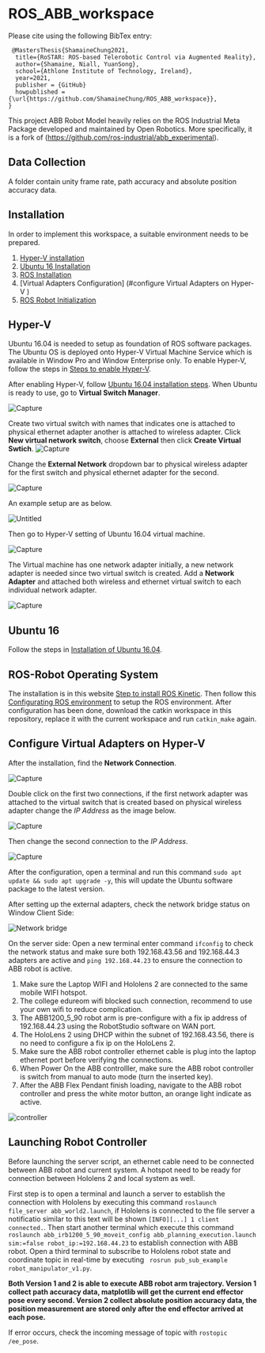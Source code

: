 # ROS_ABB_workspace

Please cite using the following BibTex entry:

```
 @MastersThesis{ShamaineChung2021,
  title={RoSTAR: ROS-based Telerobotic Control via Augmented Reality},
  author={Shamaine, Niall, YuanSong},
  school={Athlone Institute of Technology, Ireland},
  year=2021,
  publisher = {GitHub}
  howpublished = {\url{https://github.com/ShamaineChung/ROS_ABB_workspace}},
}
```
This project ABB Robot Model heavily relies on the ROS Industrial Meta Package developed and maintained by Open Robotics. More specifically, it is a fork of (https://github.com/ros-industrial/abb_experimental). 

## Data Collection

A folder contain unity frame rate, path accuracy and absolute position accuracy data.

## Installation

In order to implement this workspace, a suitable environment needs to be prepared.

1. [Hyper-V installation](#hyper-v)
2. [Ubuntu 16 Installation](#ubuntu-16)
3. [ROS Installation](#ros-robot-operating-system)
4. [Virtual Adapters Configuration] (#configure Virtual Adapters on Hyper-V )
5. [ROS Robot Initialization](#launching-robot-controller)

## Hyper-V 
Ubuntu 16.04 is needed to setup as foundation of ROS software packages. The Ubuntu OS is deployed onto Hyper-V Virtual Machine Service which is available in Window Pro and Window Enterprise only. To enable Hyper-V, follow the steps in [Steps to enable Hyper-V](https://docs.microsoft.com/en-us/virtualization/hyper-v-on-windows/quick-start/enable-hyper-v#:~:text=Right%20click%20on%20the%20Windows,Hyper%2DV%20and%20click%20OK.). 

After enabling Hyper-V, follow [Ubuntu 16.04 installation steps](https://www.youtube.com/watch?v=B_tnnDlUuzw&ab_channel=PeymanTechMedia). When Ubuntu is ready to use, go to **Virtual Switch Manager**.

![Capture](https://user-images.githubusercontent.com/86027470/125273341-ba4e4c80-e304-11eb-85d8-e0c147879275.PNG)


Create two virtual switch with names that indicates one is attached to physical ethernet adapter another is attached to wireless adapter. Click **New virtual network switch**, choose **External** then click **Create Virtual Swtich**. 
![Capture](https://user-images.githubusercontent.com/86027470/125273104-7bb89200-e304-11eb-84b5-38e6f332c8a9.PNG)

Change the **External Network** dropdown bar to physical wireless adapter for the first switch and physical ethernet adapter for the second.

![Capture](https://user-images.githubusercontent.com/86027470/125274162-993a2b80-e305-11eb-84b8-1415b0766d3f.PNG)

An example setup are as below.

![Untitled](https://user-images.githubusercontent.com/86027470/125274877-48770280-e306-11eb-814d-1e5dff5e5cb5.png)

Then go to Hyper-V setting of Ubuntu 16.04 virtual machine.

![Capture](https://user-images.githubusercontent.com/86027470/125275372-d652ed80-e306-11eb-86d5-1cf7415605e4.PNG)

The Virtual machine has one network adapter initially, a new network adapter is needed since two virtual switch is created. Add a **Network Adapter** and attached both wireless and ethernet virtual switch to each individual network adapter.

![Capture](https://user-images.githubusercontent.com/86027470/125277476-6003ba80-e309-11eb-88bf-ebc65b89c0da.PNG)

## Ubuntu 16

Follow the steps in [Installation of Ubuntu 16.04](https://www.youtube.com/watch?v=B_tnnDlUuzw&ab_channel=PeymanTechMedia). 

## ROS-Robot Operating System

The installation is in this website [Step to install ROS Kinetic](http://wiki.ros.org/kinetic/Installation/Ubuntu). Then follow this [Configurating ROS environment](http://wiki.ros.org/ROS/Tutorials/InstallingandConfiguringROSEnvironment) to setup the ROS environment. After configuration has been done, download the catkin workspace in this repository, replace it with the current workspace and run ```catkin_make``` again.


## Configure Virtual Adapters on Hyper-V 

After the installation, find the **Network Connection**.

![Capture](https://user-images.githubusercontent.com/86027470/125305610-618fab80-e326-11eb-9bb7-638068072958.PNG)

Double click on the first two connections, if the first network adapter was attached to the virtual switch that is created based on physical wireless adapter change the *IP Address* as the image below.

![Capture](https://user-images.githubusercontent.com/86027470/125306524-348fc880-e327-11eb-8eef-cadd825f89fa.PNG)

Then change the second connection to the *IP Address*.

![Capture](https://user-images.githubusercontent.com/86027470/125306820-6f91fc00-e327-11eb-9f0a-ce493c22bcbe.PNG)

After the configuration, open a terminal and run this command ```sudo apt update && sudo apt upgrade -y```, this will update the Ubuntu software package to the latest version.

After setting up the external adapters, check the network bridge status on Window Client Side:


![Network bridge](https://user-images.githubusercontent.com/86027470/130608795-69a04ce2-af1f-4e03-b310-7642748ab2cf.png)


On the server  side: Open a new terminal enter command ```ifconfig``` to check the network status and make sure both 192.168.43.56 and 192.168.44.3 adapters are active and ```ping 192.168.44.23```  to ensure the connection to ABB robot is active. 

1. Make sure the Laptop WIFI and Hololens 2 are connected to the same mobile WIFI hotspot. 
2. The college edureom wifi blocked such connection, recommend to use your own wifi to reduce complication.
3. The ABB1200_5_90 robot arm is pre-configure with a fix ip address of 192.168.44.23 using the RobotStudio software on WAN port. 
5. The HoloLens 2 using DHCP within the subnet of 192.168.43.56, there is no need to configure a fix ip on the HoloLens 2. 
6. Make sure the ABB robot controller ethernet cable is plug into the laptop ethernet port before verifying the connections.
7. When Power On the ABB controlller, make sure the ABB robot controller is switch from manual to auto mode (turn the inserted key). 
8. After the ABB Flex Pendant finish loading, navigate to the ABB robot controller and press the white motor button, an orange light indicate as active. 

![controller](https://user-images.githubusercontent.com/86027470/130615864-69c8907f-b1f4-4471-b9da-9ca74a1b856d.png)


## Launching Robot Controller

Before launching the server script, an ethernet cable need to be connected between ABB robot and current system. A hotspot need to be ready for connection between Hololens 2 and local system as well.

First step is to open a terminal and launch a server to establish the connection with Hololens by executing this command ```roslaunch file_server abb_world2.launch```, if Hololens is connected to the file server a notificatio similar to this text will be shown ```[INFO][...] 1 client connected.```. Then start another terminal which execute this command ``` roslaunch abb_irb1200_5_90_moveit_config abb_planning_execution.launch sim:=false robot_ip:=192.168.44.23``` to establish connection with ABB robot. Open a third terminal to subscribe to Hololens robot state and coordinate topic in real-time by executing ``` rosrun pub_sub_example robot_manipulator_v1.py```. 

**Both Version 1 and 2 is able to execute ABB robot arm trajectory. Version 1 collect path accuracy data, matplotlib will get the current end effector pose every second. Version 2 collect absolute position accuracy data, the position measurement are stored only after the end effector arrived at each pose.**

If error occurs, check the incoming message of topic with ```rostopic /ee_pose```.
